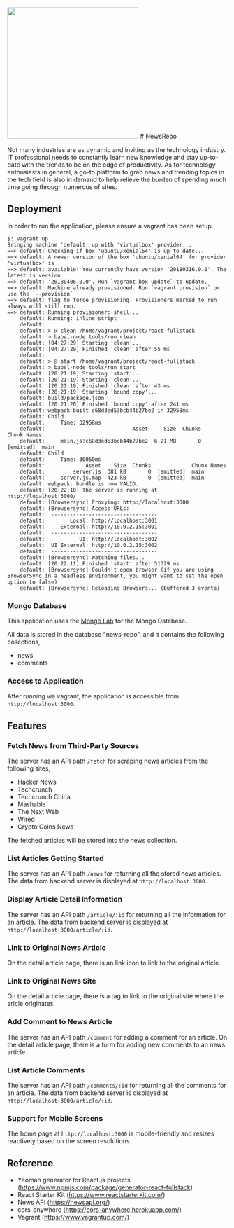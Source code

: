 <img src="../react-fullstack/src/public/logo-full-128.png" width="300px">
# NewsRepo

Not many industries are as dynamic and inviting as the technology industry. IT professional needs to constantly learn new knowledge and stay up-to-date with the trends to be on the edge of productivity. As for technology enthusiasts in general, a go-to platform to grab news and trending topics in the tech field is also in demand to help relieve the burden of spending much time going through numerous of sites. 

## Deployment

In order to run the application, please ensure a vagrant has been setup.

```
$: vagrant up
Bringing machine 'default' up with 'virtualbox' provider...
==> default: Checking if box 'ubuntu/xenial64' is up to date...
==> default: A newer version of the box 'ubuntu/xenial64' for provider 'virtualbox' is
==> default: available! You currently have version '20180316.0.0'. The latest is version
==> default: '20180406.0.0'. Run `vagrant box update` to update.
==> default: Machine already provisioned. Run `vagrant provision` or use the `--provision`
==> default: flag to force provisioning. Provisioners marked to run always will still run.
==> default: Running provisioner: shell...
    default: Running: inline script
    default:
    default: > @ clean /home/vagrant/project/react-fullstack
    default: > babel-node tools/run clean
    default: [04:27:29] Starting 'clean'...
    default: [04:27:29] Finished 'clean' after 55 ms
    default:
    default: > @ start /home/vagrant/project/react-fullstack
    default: > babel-node tools/run start
    default: [20:21:19] Starting 'start'...
    default: [20:21:19] Starting 'clean'...
    default: [20:21:19] Finished 'clean' after 43 ms
    default: [20:21:19] Starting 'bound copy'...
    default: build/package.json
    default: [20:21:20] Finished 'bound copy' after 241 ms
    default: webpack built c68d3ed53bcb44b27be2 in 32958ms
    default: Child
    default:     Time: 32958ms
    default:                            Asset     Size  Chunks             Chunk Names
    default:     main.js?c68d3ed53bcb44b27be2  6.21 MB       0  [emitted]  main
    default: Child
    default:     Time: 30050ms
    default:             Asset    Size  Chunks             Chunk Names
    default:         server.js  381 kB       0  [emitted]  main
    default:     server.js.map  423 kB       0  [emitted]  main
    default: webpack: bundle is now VALID.
    default: [20:22:10] The server is running at http://localhost:3000/
    default: [Browsersync] Proxying: http://localhost:3000
    default: [Browsersync] Access URLs:
    default:  ----------------------------------
    default:        Local: http://localhost:3001
    default:     External: http://10.0.2.15:3001
    default:  ----------------------------------
    default:           UI: http://localhost:3002
    default:  UI External: http://10.0.2.15:3002
    default:  ----------------------------------
    default: [Browsersync] Watching files...
    default: [20:22:11] Finished 'start' after 51329 ms
    default: [Browsersync] Couldn't open browser (if you are using BrowserSync in a headless environment, you might want to set the open option to false)
    default: [Browsersync] Reloading Browsers... (buffered 3 events)
```

### Mongo Database

This application uses the [Mongo Lab](https://mlab.com) for the Mongo Database.

All data is stored in the database "news-repo", and it contains the following collections,
* news
* comments

### Access to Application

After running via vagrant, the application is accessible from ```http://localhost:3000```.

## Features

### Fetch News from Third-Party Sources

The server has an API path ```/fetch``` for scraping news articles from the following sites,
* Hacker News
* Techcrunch
* Techcrunch China
* Mashable
* The Next Web
* Wired
* Crypto Coins News

The fetched articles will be stored into the news collection.

### List Articles Getting Started

The server has an API path ```/news``` for returning all the stored news articles.
The data from backend server is displayed at ```http://localhost:3000```.

### Display Article Detail Information

The server has an API path ```/article/:id``` for returning all the information for an article.
The data from backend server is displayed at ```http://localhost:3000/article/:id```.


### Link to Original News Article

On the detail article page, there is an link icon to link to the original article.

### Link to Original News Site

On the detail article page, there is a tag to link to the original site where the aricle originates.

### Add Comment to News Article

The server has an API path ```/comment``` for adding a comment for an article.
On the detail article page, there is a form for adding new comments to an news article.

### List Article Comments

The server has an API path ```/comments/:id``` for returning all the comments for an article.
The data from backend server is displayed at ```http://localhost:3000/article/:id```.

### Support for Mobile Screens

The home page at ```http://localhost:3000``` is mobile-friendly and resizes reactively based on the screen resolutions.


## Reference
* Yeoman generator for React.js projects (https://www.npmjs.com/package/generator-react-fullstack)
* React Starter Kit (https://www.reactstarterkit.com/)
* News API (https://newsapi.org/)
* cors-anywhere (https://cors-anywhere.herokuapp.com/)
* Vagrant (https://www.vagrantup.com/)